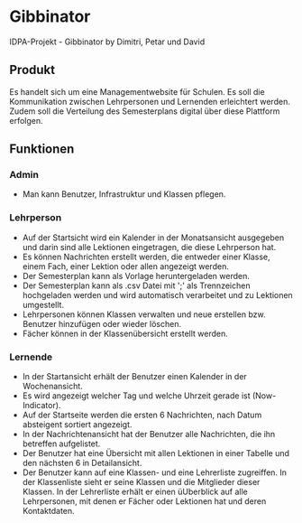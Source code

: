 # Gibbinator
IDPA-Projekt - Gibbinator by Dimitri, Petar und David

## Produkt
Es handelt sich um eine Managementwebsite für Schulen. Es soll die Kommunikation zwischen Lehrpersonen und Lernenden erleichtert werden. Zudem soll die Verteilung des Semesterplans digital über diese Plattform erfolgen.

## Funktionen
### Admin
* Man kann Benutzer, Infrastruktur und Klassen pflegen.
### Lehrperson
* Auf der Startsicht wird ein Kalender in der Monatsansicht ausgegeben und darin sind alle Lektionen eingetragen, die diese Lehrperson hat.
* Es können Nachrichten erstellt werden, die entweder einer Klasse, einem Fach, einer Lektion oder allen angezeigt werden.
* Der Semesterplan kann als Vorlage heruntergeladen werden.
* Der Semesterplan kann als .csv Datei mit ';' als Trennzeichen hochgeladen werden und wird automatisch verarbeitet und zu Lektionen umgestellt.
* Lehrpersonen können Klassen verwalten und neue erstellen bzw. Benutzer hinzufügen oder wieder löschen.
* Fächer können in der Klassenübersicht erstellt werden.
### Lernende
* In der Startansicht erhält der Benutzer einen Kalender in der Wochenansicht.
* Es wird angezeigt welcher Tag und welche Uhrzeit gerade ist (Now-Indicator).
* Auf der Startseite werden die ersten 6 Nachrichten, nach Datum absteigent sortiert angezeigt.
* In der Nachrichtenansicht hat der Benutzer alle Nachrichten, die ihn betreffen aufgelistet.
* Der Benutzer hat eine Übersicht mit allen Lektionen in einer Tabelle und den nächsten 6 in Detailansicht.
* Der Benutzer kann auf eine Klassen- und eine Lehrerliste zugreiffen. In der Klassenliste sieht er seine Klassen und die Mitglieder dieser Klassen. In der Lehrerliste erhält er einen üUberblick auf alle Lehrpersonen, mit denen er Fächer oder Lektionen hat und deren Kontaktdaten.
